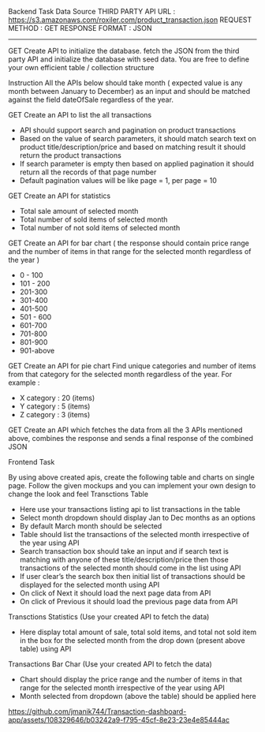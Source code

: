 Backend Task
Data Source
THIRD PARTY API URL : https://s3.amazonaws.com/roxiler.com/product_transaction.json
REQUEST METHOD : GET
RESPONSE FORMAT : JSON

<hr/>

GET
Create API to initialize the database. fetch the JSON from the third party API and
initialize the database with seed data. You are free to define your own efficient table /
collection structure

Instruction
All the APIs below should take month ( expected value is any month between
January to December) as an input and should be matched against the field
dateOfSale regardless of the year.


GET
Create an API to list the all transactions
- API should support search and pagination on product transactions
- Based on the value of search parameters, it should match search text on product
title/description/price and based on matching result it should return the product
transactions
- If search parameter is empty then based on applied pagination it should return all the
records of that page number
- Default pagination values will be like page = 1, per page = 10

GET
Create an API for statistics
- Total sale amount of selected month
- Total number of sold items of selected month
- Total number of not sold items of selected month

GET
Create an API for bar chart ( the response should contain price range and the number
of items in that range for the selected month regardless of the year )
- 0 - 100
- 101 - 200
- 201-300
- 301-400
- 401-500
- 501 - 600
- 601-700
- 701-800
- 801-900
- 901-above

GET
Create an API for pie chart Find unique categories and number of items from that
category for the selected month regardless of the year.
For example :
- X category : 20 (items)
- Y category : 5 (items)
- Z category : 3 (items)

GET
Create an API which fetches the data from all the 3 APIs mentioned above, combines
the response and sends a final response of the combined JSON

Frontend Task

By using above created apis, create the following table and charts on single page.
Follow the given mockups and you can implement your own design to change the
look and feel
Transctions Table

- Here use your transactions listing api to list transactions in the table
- Select month dropdown should display Jan to Dec months as an options
- By default March month should be selected
- Table should list the transactions of the selected month irrespective of the
year using API
- Search transaction box should take an input and if search text is matching
with anyone of these title/description/price then those transactions of the
selected month should come in the list using API
- If user clear’s the search box then initial list of transactions should be
displayed for the selected month using API
- On click of Next it should load the next page data from API
- On click of Previous it should load the previous page data from API

Transctions Statistics (Use your created API to fetch the data)

- Here display total amount of sale, total sold items, and total not sold item
in the box for the selected month from the drop down (present above table)
using API

Transactions Bar Char (Use your created API to fetch the data)

- Chart should display the price range and the number of items in that range for
the selected month irrespective of the year using API
- Month selected from dropdown (above the table) should be applied here

https://github.com/jmanik744/Transaction-dashboard-app/assets/108329646/b03242a9-f795-45cf-8e23-23e4e85444ac


